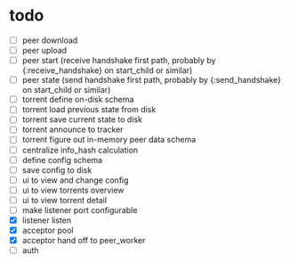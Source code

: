 # todo

- [ ] peer download
- [ ] peer upload
- [ ] peer start (receive handshake first path, probably by {:receive_handshake} on start_child or similar)
- [ ] peer state (send handshake first path, probably by {:send_handshake} on start_child or similar)
- [ ] torrent define on-disk schema
- [ ] torrent load previous state from disk
- [ ] torrent save current state to disk
- [ ] torrent announce to tracker
- [ ] torrent figure out in-memory peer data schema
- [ ] centralize info_hash calculation
- [ ] define config schema
- [ ] save config to disk
- [ ] ui to view and change config
- [ ] ui to view torrents overview
- [ ] ui to view torrent detail
- [ ] make listener port configurable
- [x] listener listen
- [x] acceptor pool
- [x] acceptor hand off to peer_worker
- [ ] auth
